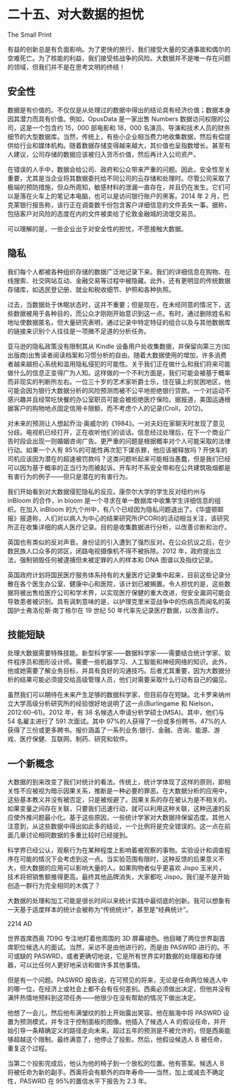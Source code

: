# 二十五、对大数据的担忧

The Small Print

有益的创新总是有负面影响。为了更快的旅行，我们接受大量的交通事故和偶尔的空难死亡。为了核能的利益，我们接受核战争的风险。大数据并不是唯一存在问题的领域，但我们并不是在思考文明的终结！

## 安全性

数据是有价值的。不仅仅是从处理过的数据中得出的结论具有经济价值；数据本身因其潜力而具有价值。例如，OpusData 是一家出售 Numbers 数据访问权限的公司，这是一个包含约 15，000 部电影和 18，000 名演员、导演和技术人员的财务细节的大型数据库。当然，传统上，有些小企业相当费力地收集数据，然后有偿提供给行业和媒体机构。随着数据存储变得越来越大，其价值也呈指数增长。甚至有人建议，公司存储的数据应该被归入货币价值，然后再计入公司资产。

在错误的人手中，数据会给公司、政府和公众带来严重的问题。因此，安全性至关重要，尤其是当企业将其数据委托给不同公司的云存储和处理时。尽管公司采取了极端的预防措施，但众所周知，敏感材料的泄漏一直存在，并且仍在发生。它们可以是落在火车上的笔记本电脑，也可以是访问银行账户的黑客。2014 年 2 月，巴克莱银行报告称，该行正在调查数千份包含客户详细信息的文件丢失一事。据称，包括客户对风险的态度在内的文件被卖给了伦敦金融城的流氓交易员。

可以理解的是，一些企业出于对安全性的担忧，不愿接触大数据。

## 隐私

我们每个人都被各种组织存储的数据广泛地记录下来。我们的详细信息在购物、在线搜索、社交网站互动、金融交易等过程中被隐藏。此外，还有更明显的传统数据存储库，如选民登记册、就业和税收细节、护照和各种执照。

过去，当数据处于休眠状态时，这并不重要；但是现在，在未经同意的情况下，这些数据被用于各种目的，而公众才刚刚开始意识到这一点。有时，通过删除姓名和地址使数据匿名，但大量研究表明，通过记录中特定特征的组合以及与其他数据库的链接来识别个人往往是一项微不足道的分析任务。

亚马逊的隐私政策没有限制其从 Kindle 设备用户处收集数据，并保留向第三方(如出版商)出售读者阅读档案和习惯分析的自由。随着大数据使用的增加，许多消费者越来越担心系统和滥用隐私侵犯的可能性。关于我们正在做什么和我们将来可能做什么的信息正变得广为人知。这样做的一个不利方面是，我们可能会被基于概率而非现实的判断所左右。一位三十岁的艺术家听爵士乐，住在镇上的贫困地区，他可能会因为银行大数据分析的风险预测而被不公平地拒绝银行贷款。一个对运动不感兴趣并且经常吃快餐的办公室职员可能会被拒绝医疗保险。据报道，美国运通根据客户的购物地点固定信用卡限额，而不考虑个人的记录(Croll，2012)。

对未来的预测让人想起乔治·奥威尔的《1984》。一对夫妇在家聊天时发现了意见分歧。电视机已经打开，正在收听他们的谈话。信息经过处理后，在下一个商业广告时段会出现一则婚姻咨询广告。更严重的问题是根据概率对个人可能采取的法律行动。如果一个人有 85%的可能性再次犯下谋杀罪，他应该被释放吗？开快车的司机应该因为潜在的超速被罚款吗？这类问题听起来可能相当愚蠢，但是我们已经可以因为基于概率的正当行为而被起诉。开车时不系安全带和在公共建筑吸烟都是有害行为的例子——但只是潜在的有害行为。

我们开始看到对大数据侵犯隐私的反应。康奈尔大学的学生反对纽约州与 inBloom 的合作，in bloom 是一个寻求在单一数据库中收集学生详细信息的组织。在加入 inBloom 的九个州中，有八个已经因为隐私问题退出了。《华盛顿邮报》报道称，人们对以病人为中心的结果研究所(PCORI)的活动相当关注，该研究所正在收集详细的病人医疗记录。目的是收集数据进行分析，以改善诊断和治疗。

英国也有类似的反对声音。身份证的引入遭到了强烈反对。在公众抗议之后，在少数民族人口众多的郊区，闭路电视摄像机不得不被拆除。2012 年，政府提出立法，强制销毁任何被逮捕但未被定罪的人的样本和 DNA 图谱以及指纹记录。

英国政府计划将国民医疗服务体系持有的大量医疗记录集中起来，目前这些记录分散在各个医生办公室、健康中心和医院，该计划已被搁置。令人担忧的是，这些数据将被出售给医疗公司和学术界，以实现医疗保健的重大改进，但安全漏洞可能会导致患者被识别。具有讽刺意味的是，以护理克里米亚战争中的伤病员而闻名的英国护士弗洛伦斯·南丁格尔在 19 世纪 50 年代率先记录医疗数据，以改善治疗。

## 技能短缺

处理大数据需要特殊技能。新型科学家——数据科学家——需要结合统计学家、软件程序员和图形设计师。需要一些机器学习、人工智能和神经网络的知识。此外，他或她需要了解业务目标，并具有良好的沟通技巧。后者尤其重要，因为大数据分析的结果可能必须提交给高级管理人员，他们对需要采取什么行动有自己的偏见。

虽然我们可以期待在未来产生足够的数据科学家，但目前存在短缺。北卡罗来纳州立大学高级分析研究所的经验很好地说明了这一点(Burlingame 和 Nielson，2012:60–61)。2012 年，有 38 名候选人申请分析学硕士(MSA)。其中，他们与 54 名雇主进行了 591 次面试。其中 97%的人获得了一份或多份聘书，47%的人获得了三份或更多聘书。报价涵盖了一系列业务:银行、金融、咨询、能源、游戏、医疗保健、互联网、制药、研究和软件。

## 一个新概念

大数据的到来改变了我们对统计的看法。传统上，统计学体现了这样的原则，即相关性不应被视为暗示因果关系，推断是一种必要的罪恶。在大数据分析的应用中，这些基本教义并没有被否定，只是被规避了。因果关系的存在被认为是不相关的。如果变量之间存在关联，只要我们迅速行动，就可以利用这种关联，这种迅速的反应使外推问题最小化。基于这些原因，一些统计学家对大数据持保留态度。其他人注意到，从这些数据中得出如此多的结论，一个比例将是完全错误的。这一点在前面几章讨论相同数据的多重比较时已经提到。

科学界已经公认，观察行为在某种程度上影响着被观察的事物。实验设计和调查程序在可能的情况下会考虑到这一点。当实验范围有限时，这种反馈的后果意义不大，但大数据的应用可以影响大量的人。如果购物者似乎更喜欢 Jispo 玉米片，技术将把销售额推得更高。最终其他品牌消失，大家都吃 Jispo。我们是不是开始创造一群行为完全相同的木偶了？

大数据的处理和加工可能是很长时间以来统计实践中最彻底的创新。我可以想象有一天基于适度样本的统计会被称为“传统统计”，甚至是“经典统计”。

2214 AD

世界首席西奥 7D9G 专注地盯着他周围的 3D 屏幕褪色。他目睹了两位世界副首席职位候选人的面试。当然，采访不是由他进行的，而是由 PASWRD 进行的。不可或缺的 PASWRD，或者更确切地说，它是所有世界实时数据的处理器和存储器，可以比任何人更好地采访和做许多其他事情。

但是有一个问题。PASWRD 报告说，在可预见的将来，无论是任命两位候选人中的哪一位，在经济上或社会上都不会有任何差别。西奥必须做出决定，但他并没有满怀热情地预料到这项任务——他很少在没有帮助的情况下做出决定。

他想了一会儿，然后他布满皱纹的脸上开始露出笑容。他在脑海中将 PASWRD 设置为预测模式，并专注于控制面板的图像。他插入了候选人 A 的假设任命，并开始引导一条精确定义的路径走向未来。超过五年的预测是不被允许的，但是西奥能够超越这个限制。最终满意了，他停止了投影。然后，他假设候选人 B 被任命，重复这个过程。

当第二个投影完成后，他认为他的椅子到一个放松的位置。他有答案。候选人 B 将被任命为新的副手。西奥将会有额外的四年寿命——当然，加上或减去不确定性，PASWRD 在 95%的置信水平下报告为 2.3 年。